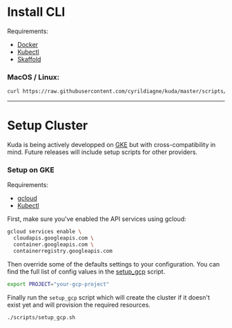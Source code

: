 # Install CLI

Requirements:

- [Docker](https://docs.docker.com/install)
- [Kubectl](https://kubernetes.io/docs/tasks/tools/install-kubectl/)
- [Skaffold](https://skaffold.dev)

### MacOS / Linux:

```bash
curl https://raw.githubusercontent.com/cyrildiagne/kuda/master/scripts/get-kuda-cli.sh -sSfL | sh
```

---

# Setup Cluster

Kuda is being actively developped on [GKE](https://cloud.google.com/kubernetes-engine/)
but with cross-compatibility in mind.
Future releases will include setup scripts for other providers.

### Setup on GKE

Requirements:

- [gcloud](#)
- [Kubectl](#)

First, make sure you've enabled the API services using gcloud:

```bash
gcloud services enable \
  cloudapis.googleapis.com \
  container.googleapis.com \
  containerregistry.googleapis.com
```

Then override some of the defaults settings to your configuration.
You can find the full list of config values in the [setup_gcp](/scripts/setup_gcp.sh) script.

```bash
export PROJECT="your-gcp-project"
```

Finally run the `setup_gcp` script which will create the cluster
if it doesn't exist yet and will provision the required resources.

```bash
./scripts/setup_gcp.sh
```
